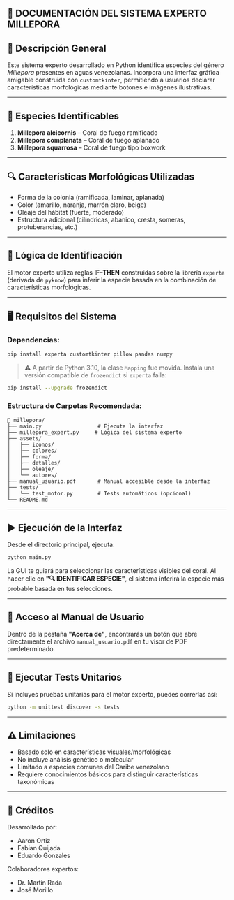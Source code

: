 ## 📘 DOCUMENTACIÓN DEL SISTEMA EXPERTO MILLEPORA

## 🧠 Descripción General
Este sistema experto desarrollado en Python identifica especies del género *Millepora* presentes en aguas venezolanas. Incorpora una interfaz gráfica amigable construida con `customtkinter`, permitiendo a usuarios declarar características morfológicas mediante botones e imágenes ilustrativas.

---

## 🪸 Especies Identificables
1. **Millepora alcicornis** – Coral de fuego ramificado  
2. **Millepora complanata** – Coral de fuego aplanado  
3. **Millepora squarrosa** – Coral de fuego tipo boxwork

---

## 🔍 Características Morfológicas Utilizadas
- Forma de la colonia (ramificada, laminar, aplanada)
- Color (amarillo, naranja, marrón claro, beige)
- Oleaje del hábitat (fuerte, moderado)
- Estructura adicional (cilíndricas, abanico, cresta, someras, protuberancias, etc.)

---

## 📐 Lógica de Identificación
El motor experto utiliza reglas **IF–THEN** construidas sobre la librería `experta` (derivada de `pyknow`) para inferir la especie basada en la combinación de características morfológicas.

---

## 🖥️ Requisitos del Sistema

### Dependencias:
```bash
pip install experta customtkinter pillow pandas numpy
```

> ⚠️ A partir de Python 3.10, la clase `Mapping` fue movida. Instala una versión compatible de `frozendict` si `experta` falla:
```bash
pip install --upgrade frozendict
```

### Estructura de Carpetas Recomendada:
```
📁 millepora/
├── main.py                  # Ejecuta la interfaz
├── millepora_expert.py     # Lógica del sistema experto
├── assets/
│   ├── iconos/
│   ├── colores/
│   ├── forma/
│   ├── detalles/
│   ├── oleaje/
│   └── autores/
├── manual_usuario.pdf       # Manual accesible desde la interfaz
├── tests/
│   └── test_motor.py        # Tests automáticos (opcional)
└── README.md
```

---

## ▶️ Ejecución de la Interfaz

Desde el directorio principal, ejecuta:

```bash
python main.py
```

La GUI te guiará para seleccionar las características visibles del coral. Al hacer clic en **"🔍 IDENTIFICAR ESPECIE"**, el sistema inferirá la especie más probable basada en tus selecciones.

---

## 📄 Acceso al Manual de Usuario
Dentro de la pestaña **"Acerca de"**, encontrarás un botón que abre directamente el archivo `manual_usuario.pdf` en tu visor de PDF predeterminado.

---

## 🧪 Ejecutar Tests Unitarios
Si incluyes pruebas unitarias para el motor experto, puedes correrlas así:

```bash
python -m unittest discover -s tests
```

---

## ⚠️ Limitaciones
- Basado solo en características visuales/morfológicas
- No incluye análisis genético o molecular
- Limitado a especies comunes del Caribe venezolano
- Requiere conocimientos básicos para distinguir características taxonómicas

---

## 👥 Créditos
Desarrollado por:  
- Aaron Ortiz  
- Fabian Quijada  
- Eduardo Gonzales  

Colaboradores expertos:  
- Dr. Martin Rada  
- José Morillo  
